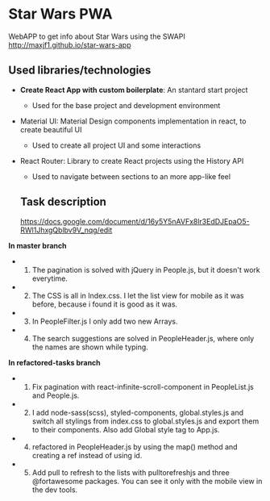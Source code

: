 # Star Wars PWA

WebAPP to get info about Star Wars using the SWAPI http://maxjf1.github.io/star-wars-app

## Used libraries/technologies

- **Create React App with custom boilerplate**: An stantard start project
  - Used for the base project and development environment
- Material UI: Material Design components implementation in react, to create beautiful UI
  - Used to create all project UI and some interactions
- React Router: Library to create React projects using the History API
  - Used to navigate between sections to an more app-like feel
  
  
  ## Task description
 
  https://docs.google.com/document/d/16y5Y5nAVFx8lr3EdDJEpaO5-RWl1JhxgQblbv9V_nqg/edit
 
 **In master branch**
 
- 1) The pagination is solved with jQuery in People.js, but it doesn't work everytime.
- 2) The CSS is all in Index.css. I let the list view for mobile as it was before, because i found it is good as it was.
- 3) In PeopleFilter.js I only add two new Arrays.
- 4) The search suggestions are solved in PeopleHeader.js, where only the names are shown while typing.
 
 
 **In refactored-tasks branch**
 
 - 1) Fix pagination with react-infinite-scroll-component in PeopleList.js and People.js.
 - 2) I add node-sass(scss), styled-components, global.styles.js and switch all stylings from index.css to global.styles.js and export           them to their components. Also add Global style tag to App.js.
 - 4) refactored in PeopleHeader.js by using the map() method and creating a ref instead of using id.
 - 5) Add pull to refresh to the lists with pulltorefreshjs and three @fortawesome packages. You can see it only with the mobile view in         the dev tools.
